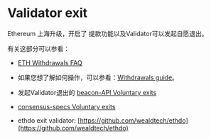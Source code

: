 # Validator exit

Ethereum 上海升级，开启了 提款功能以及Validator可以发起自愿退出。

有关这部分可以参看：

- [ETH Withdrawals FAQ](https://notes.ethereum.org/@launchpad/withdrawals-faq)

- 如果您想了解如何操作，可以参看：[Withdrawals guide](https://notes.ethereum.org/@launchpad/withdrawals-guide)。

- 发起Validator退出的 [beacon-API Voluntary exits ](https://ethereum.github.io/beacon-APIs/#/Beacon/submitPoolVoluntaryExit)

- [consensus-specs Voluntary exits](https://github.com/ethereum/consensus-specs/blob/5576d0e6850b0ddbffd1ec122841b35e31e66fee/specs/phase0/beacon-chain.md#voluntary-exits)
- ethdo exit validator: [https://github.com/wealdtech/ethdo](https://github.com/wealdtech/ethdo)


